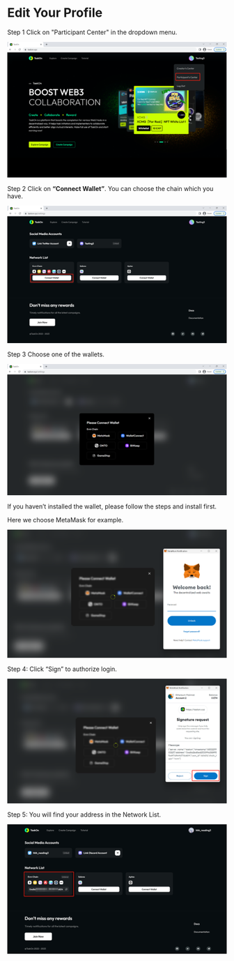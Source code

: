 # Edit Your Profile

Step 1 Click on "Participant Center" in the dropdown menu.

![21.png](Edit%20Your%20Profile%205f75587157fa4c199db7e6909b595e2c/21.png)

Step 2 Click on **“Connect Wallet”**. You can choose the chain which you have.

![Untitled](Edit%20Your%20Profile%205f75587157fa4c199db7e6909b595e2c/Untitled.png)

Step 3 Choose one of the wallets.

![Untitled](Edit%20Your%20Profile%205f75587157fa4c199db7e6909b595e2c/Untitled%201.png)

If you haven’t installed the wallet, please follow the steps and install first.

Here we choose MetaMask for example.

![Untitled](Edit%20Your%20Profile%205f75587157fa4c199db7e6909b595e2c/Untitled%202.png)

Step 4: Click “Sign” to authorize login.

![Untitled](Edit%20Your%20Profile%205f75587157fa4c199db7e6909b595e2c/Untitled%203.png)

Step 5: You will find your address in the Network List.

![Untitled](Edit%20Your%20Profile%205f75587157fa4c199db7e6909b595e2c/Untitled%204.png)